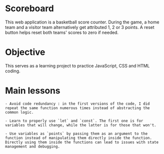 # Scoreboard

This web application is a basketball score counter. During the game, a home team and a visitor team alternatively get attributed 1, 2 or 3 points. A reset button helps reset both teams' scores to zero if needed. 

# Objective

This serves as a learning project to practice JavaScript, CSS and HTML coding.

# Main lessons

    - Avoid code redundancy : in the first versions of the code, I did repeat the same function numerous times instead of abstracting the common logic.
  
    - Learn to properly use `let` and `const`. The first one is for variables that will change, while the latter is for those that won't.
  
    - Use variables as `points` by passing them as an argument to the function instead of manipulating them directly inside the function. Directly using them inside the functions can lead to issues with state management and debugging.